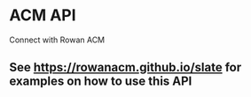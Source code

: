 # ACM API
Connect with Rowan ACM

## See https://rowanacm.github.io/slate for examples on how to use this API

